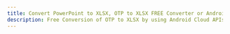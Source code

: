 ---title: Convert PowerPoint to XLSX, OTP to XLSX FREE Converter or Android SDKdescription: Free Conversion of OTP to XLSX by using Android Cloud APIs & SDKs. Also Create, Edit & Render Microsoft Word & OpenOffice documents in the Cloud.---